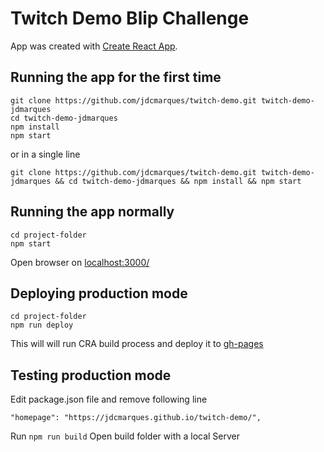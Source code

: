 # Twitch Demo Blip Challenge

App was created with [Create React App](https://github.com/facebook/create-react-app).

  
 
## Running the app for the first time

    git clone https://github.com/jdcmarques/twitch-demo.git twitch-demo-jdmarques
    cd twitch-demo-jdmarques
    npm install
    npm start

or in a single line

    git clone https://github.com/jdcmarques/twitch-demo.git twitch-demo-jdmarques && cd twitch-demo-jdmarques && npm install && npm start
    
## Running the app normally

    cd project-folder
    npm start
   Open browser on [localhost:3000/](http://localhost:3000/)
    
## Deploying production mode

    cd project-folder
    npm run deploy
This will will run CRA build process and deploy it to [gh-pages](https://jdcmarques.github.io/twitch-demo/)

  ## Testing production mode
  Edit package.json file and remove following line
  

    "homepage": "https://jdcmarques.github.io/twitch-demo/",
  Run `npm run build`
Open build folder with a local Server
  